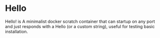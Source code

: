 # Hello
Hello! is A minimalist docker scratch container that can startup on any port and just responds with a Hello (or a custom string), useful for testing basic installation.
